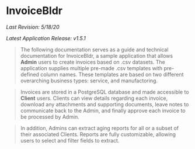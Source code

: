 # InvoiceBldr

_Last Revision: 5/18/20_

_Latest Application Release: v1.5.1_

> The following documentation serves as a guide and technical documentation for InvoiceBldr, a sample application that allows <strong>Admin</strong> users to create invoices based on .csv datasets. The application supplies multiple pre-made .csv templates with pre-defined column names. These templates are based on two different overarching business types: service, and manufactoring.

> Invoices are stored in a PostgreSQL database and made accessible to <strong>Client</strong> users. Clients can view details regarding each invoice, download any attachments and supporting documents, leave notes to communicate back to the Admin, and finally approve each invoice to be processed by Admin.

> In addition, Admins can extract aging reports for all or a subset of their associated Clients. Reports are fully customizable, allowing users to select and filter fields to extract.
